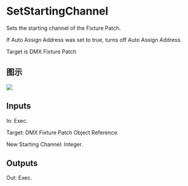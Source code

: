 # SetStartingChannel

Sets the starting channel of the Fixture Patch.

If Auto Assign Address was set to true, turns off Auto Assign Address.

Target is DMX Fixture Patch

## 图示

![]($-20221218-18435885.png)

## Inputs

In: Exec.

Target: DMX Fixture Patch Object Reference.

New Starting Channel: Integer.  

## Outputs

Out: Exec.

